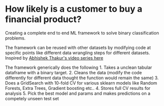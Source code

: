 # How likely is a customer to buy a financial product?

Creating a complete end to end ML framework to solve binary classification problems.

The framework can be reused with other datasets by modifying code at specific points like different data wrangling steps for different datasets. Inspired by [Abhishek Thakur's video series here](https://www.youtube.com/watch?v=2wQlD46eICE&t=1062s)

The framework generically does the following
	1. Takes a unclean tabular dataframe with a binary target.
	2. Cleans the data (modify the code differently for different data thought the function would remain the same)
	3. Does a GridSearch with 10-fold CV for various sklearn models like Random Forests, Extra Trees, Gradient boosting etc..
	4. Stores full CV results for analysis
	5. Pick the best model and params and makes predictions on a competely unseen test set
